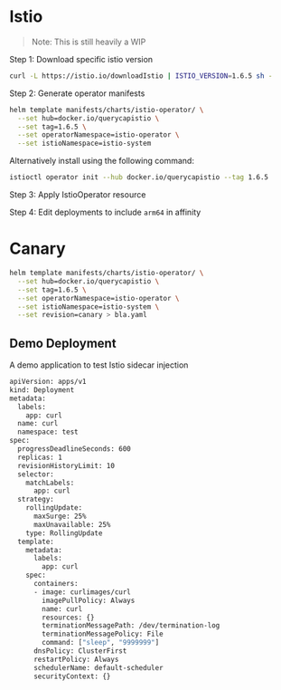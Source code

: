 # Istio

> Note: This is still heavily a WIP

Step 1: Download specific istio version

```bash
curl -L https://istio.io/downloadIstio | ISTIO_VERSION=1.6.5 sh -
```

Step 2: Generate operator manifests

```bash
helm template manifests/charts/istio-operator/ \
  --set hub=docker.io/querycapistio \
  --set tag=1.6.5 \
  --set operatorNamespace=istio-operator \
  --set istioNamespace=istio-system
```

Alternatively install using the following command:

```bash
istioctl operator init --hub docker.io/querycapistio --tag 1.6.5
```

Step 3: Apply IstioOperator resource

Step 4: Edit deployments to include `arm64` in affinity

# Canary

```bash
helm template manifests/charts/istio-operator/ \
  --set hub=docker.io/querycapistio \
  --set tag=1.6.5 \
  --set operatorNamespace=istio-operator \
  --set istioNamespace=istio-system \
  --set revision=canary > bla.yaml
```

## Demo Deployment

A demo application to test Istio sidecar injection

```bash
apiVersion: apps/v1
kind: Deployment
metadata:
  labels:
    app: curl
  name: curl
  namespace: test
spec:
  progressDeadlineSeconds: 600
  replicas: 1
  revisionHistoryLimit: 10
  selector:
    matchLabels:
      app: curl
  strategy:
    rollingUpdate:
      maxSurge: 25%
      maxUnavailable: 25%
    type: RollingUpdate
  template:
    metadata:
      labels:
        app: curl
    spec:
      containers:
      - image: curlimages/curl
        imagePullPolicy: Always
        name: curl
        resources: {}
        terminationMessagePath: /dev/termination-log
        terminationMessagePolicy: File
        command: ["sleep", "9999999"]
      dnsPolicy: ClusterFirst
      restartPolicy: Always
      schedulerName: default-scheduler
      securityContext: {}
```
